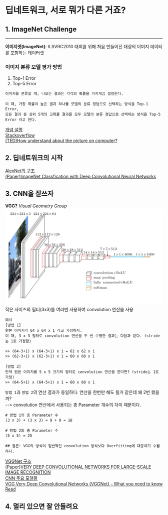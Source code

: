# 딥네트워크, 서로 뭐가 다른 거죠?
## 1. ImageNet Challenge
---
**이미지넷(ImageNet)**: ILSVRC2010 대회를 위해 처음 만들어진 대량의 이미지 데이터를 포함하는 데이터셋 </br>
### 이미지 분류 모델 평가 방법
1. Top-1 Error
2. Top-5 Error
```text
이미지를 분류할 때, 나오는 결과는 각각의 확률을 가지게끔 설정한다.

이 때, 가장 확률이 높은 결과 하나를 모델의 분류 정답으로 선택하는 방식을 Top-1 Error,
모든 결과 중 상위 5개의 고확률 결과를 모두 모델의 분류 정답으로 선택하는 방식을 Top-5 Error 라고 한다.
```
[개념 설명](https://bskyvision.com/422) </br>
[Stackoverflow](https://stackoverflow.com/questions/37668902/evaluation-calculate-top-n-accuracy-top-1-and-top-5) </br>
[(TED)How understand about the picture on computer?](https://www.youtube.com/watch?v=40riCqvRoMs&pp=ygUNdGVkIGZlaWZlaSBsaQ%3D%3D)</br>

## 2. 딥네트워크의 시작
[AlexNet의 구조](https://bskyvision.com/421) </br>
[(Paper)ImageNet Classfication with Deep Convolutional Neural Networks](https://proceedings.neurips.cc/paper_files/paper/2012/file/c399862d3b9d6b76c8436e924a68c45b-Paper.pdf) </br>

## 3. CNN을 잘쓰자
**VGG?** _Visual Geometry Group_</br>
![그림1](./images_fundamentals/Lecture_13/lec13_1.png "그림 1")</br>
작은 사이즈의 필터(3x3)를 여러번 사용하여 convolution 연산을 사용</br>
```text
예시
[방법 1]
원본 이미지가 64 x 64 x 1 라고 가정하자.
이 때, 3 x 3 필터로 convolution 연산을 두 번 수행한 결과는 다음과 같다. (stride는 1로 가정함)

>> (64-3+1) x (64-3+1) x 1 = 62 x 62 x 1
>> (62-3+1) x (62-3+1) x 1 = 60 x 60 x 1

[방법 2]
만약 원본 이미지를 5 x 5 크기의 필터로 convolution 연산을 한다면? (stride는 1로 가정)
>> (64-5+1) x (64-5+1) x 1 = 60 x 60 x 1
```

`방법 1`과 `방법 2`의 연산 결과가 동일하다. 연산을 한번만 해도 될거 같은데 왜 2번 했을까?</br>
--> convolution 연산에서 사용되는 총 Parameter 개수의 차이 때문이다. </br>
```shell
# 방법 1의 총 Parameter 수
(3 x 3) + (3 x 3) = 9 + 9 = 18

# 방법 2의 총 Parameter 수
(5 x 5) = 25

## 결론: VGG의 방식이 일반적인 convolution 방식보다 Overfiiting에 대응하기 수월하다.
```
[VGGNet 구조](https://bskyvision.com/504)</br>
[(Paper)VERY DEEP CONVOLUTIONAL NETWORKS FOR LARGE-SCALE IMAGE RECOGNITION](https://arxiv.org/pdf/1409.1556.pdf)</br>
[CNN 주요 모델들](https://ratsgo.github.io/deep%20learning/2017/10/09/CNNs/)</br>
[VGG Very Deep Convolutional Networks (VGGNet) – What you need to know Read](https://viso.ai/deep-learning/vgg-very-deep-convolutional-networks/)</br>

## 4. 멀리 있으면 잘 안들려요

